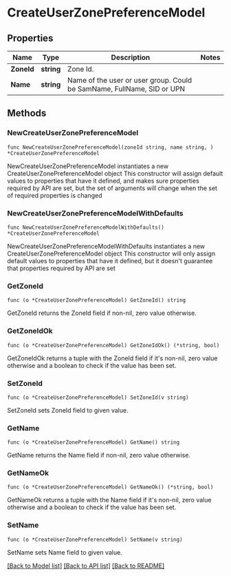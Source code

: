 # CreateUserZonePreferenceModel

## Properties

Name | Type | Description | Notes
------------ | ------------- | ------------- | -------------
**ZoneId** | **string** | Zone Id. | 
**Name** | **string** | Name of the user or user group. Could be SamName, FullName, SID or UPN | 

## Methods

### NewCreateUserZonePreferenceModel

`func NewCreateUserZonePreferenceModel(zoneId string, name string, ) *CreateUserZonePreferenceModel`

NewCreateUserZonePreferenceModel instantiates a new CreateUserZonePreferenceModel object
This constructor will assign default values to properties that have it defined,
and makes sure properties required by API are set, but the set of arguments
will change when the set of required properties is changed

### NewCreateUserZonePreferenceModelWithDefaults

`func NewCreateUserZonePreferenceModelWithDefaults() *CreateUserZonePreferenceModel`

NewCreateUserZonePreferenceModelWithDefaults instantiates a new CreateUserZonePreferenceModel object
This constructor will only assign default values to properties that have it defined,
but it doesn't guarantee that properties required by API are set

### GetZoneId

`func (o *CreateUserZonePreferenceModel) GetZoneId() string`

GetZoneId returns the ZoneId field if non-nil, zero value otherwise.

### GetZoneIdOk

`func (o *CreateUserZonePreferenceModel) GetZoneIdOk() (*string, bool)`

GetZoneIdOk returns a tuple with the ZoneId field if it's non-nil, zero value otherwise
and a boolean to check if the value has been set.

### SetZoneId

`func (o *CreateUserZonePreferenceModel) SetZoneId(v string)`

SetZoneId sets ZoneId field to given value.


### GetName

`func (o *CreateUserZonePreferenceModel) GetName() string`

GetName returns the Name field if non-nil, zero value otherwise.

### GetNameOk

`func (o *CreateUserZonePreferenceModel) GetNameOk() (*string, bool)`

GetNameOk returns a tuple with the Name field if it's non-nil, zero value otherwise
and a boolean to check if the value has been set.

### SetName

`func (o *CreateUserZonePreferenceModel) SetName(v string)`

SetName sets Name field to given value.



[[Back to Model list]](../README.md#documentation-for-models) [[Back to API list]](../README.md#documentation-for-api-endpoints) [[Back to README]](../README.md)


